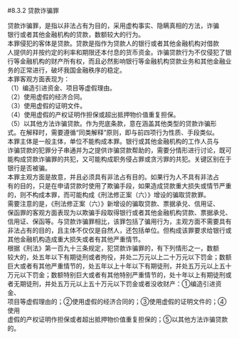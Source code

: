 #8.3.2 贷款诈骗罪
<p>贷款诈骗罪，是指以非法占有为目的，采用虚构事实、隐瞒真相的方法，诈骗<br />
      银行或者其他金融机构的贷款，数额较大的行为。<br />
      本罪侵犯的客体是贷款。贷款是指作为贷款人的银行或者其他金融机构对借款<br />
      人提供的并按约定的利率和期限还本付息的货币资金。诈骗贷款行为不仅侵犯了银<br />
      行等金融机构的财产所有权，而且必然影响银行等金融机构贷款业务和其他金融业<br />
      务的正常进行，破坏我国金融秩序的稳定。<br />
      本罪客观方面表现为：<br />
      （1）编造引进资金、项目等虚假理由。<br />
      （2）使用虚假的经济合同。<br />
      （3）使用虚假的证明文件。<br />
      （4）使用虚假的产权证明作担保或超出抵押物价值重复担保。<br />
      （5）以其他方法诈骗贷款。作为兜底条款，意在涵盖其他类型的贷款诈骗形<br />
      式。在解释时，需要遵循“同类解释”原则，即与前四项行为性质、手段类似。<br />
      本罪主体是一般主体，单位不能构成本罪。银行或其他金融机构的工作人员与<br />
      诈骗贷款的犯罪分子串通并为之提供诈骗贷款帮助的，需要分情形进行讨论，既可<br />
      能构成贷款诈骗罪的共犯，又可能构成职务侵占罪或贪污罪的共犯。关键区别在于<br />
      银行是否被骗。<br />
      本罪主观方面是故意，并且必须具有非法占有目的。如果行为人不具有非法占<br />
      有的目的，只是在申请贷款时使用了欺骗手段，如果造成贷款重大损失或情节严重<br />
      的，则不构成本罪，而可能构成《刑法修正案（六）》增设的骗取贷款罪。<br />
      需要注意的是，《刑法修正案（六）》新增设的骗取贷款、票据承兑、信用证、<br />
      保函罪的客观方面表现为以欺骗手段取得银行或者其他金融机构贷款、票据承兑、<br />
      信用证、保函等。与贷款诈骗罪相比，该罪包括了骗用行为，主观方面不需要具有<br />
      非法占有的目的，且主体不仅仅是自然人，还包括单位。但构成该罪要求给银行或<br />
      其他金融机构造成重大损失或者有其他严重情节。<br />
      根据《刑法》第一百九十三条规定，犯贷款诈骗罪的，有下列情形之一，数额<br />
      较大的，处五年以下有期徒刑或者拘役，并处二万元以上二十万元以下罚金；数额<br />
      巨大或者有其他严重情节的，处五年以上十年以下有期徒刑，并处五万元以上五十<br />
      万元以下罚金；数额特别巨大或者有其他特别严重情节的，处十年以上有期徒刑或<br />
      者无期徒刑，并处五万元以上五十万元以下罚金或者没收财产：①编造引进资金、<br />
      项目等虚假理由的；②使用虚假的经济合同的；③使用虚假的证明文件的；④使用<br />
      虚假的产权证明作担保或者超出抵押物价值重复担保的；⑤以其他方法诈骗贷款<br />
    的。</p>